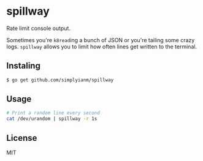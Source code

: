 # spillway

Rate limit console output.

Sometimes you're `k8read`ing a bunch of JSON or you're tailing some crazy logs. `spillway` allows you to limit how often lines get written to the terminal.

## Instaling

```bash
$ go get github.com/simplyianm/spillway
```

## Usage

```bash
# Print a random line every second
cat /dev/urandom | spillway -r 1s
```

## License

MIT
